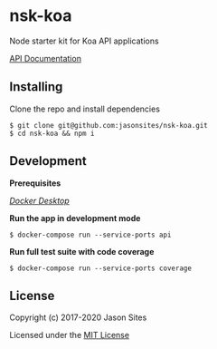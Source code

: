 # nsk-koa
Node starter kit for Koa API applications

[API Documentation](./documentation/index.md)

## Installing
Clone the repo and install dependencies
```shell
$ git clone git@github.com:jasonsites/nsk-koa.git
$ cd nsk-koa && npm i
```

## Development
**Prerequisites**

*[Docker Desktop](https://www.docker.com/products/docker-desktop)*

**Run the app in development mode**
```shell
$ docker-compose run --service-ports api
```

**Run full test suite with code coverage**
```shell
$ docker-compose run --service-ports coverage
```

## License
Copyright (c) 2017-2020 Jason Sites

Licensed under the [MIT License](LICENSE.md)
